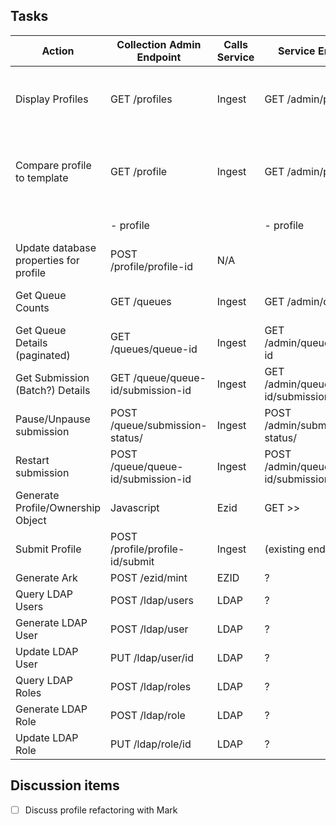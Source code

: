 ## Tasks
| Action | Collection Admin Endpoint | Calls Service | Service Endpoint | Note |
| ------ | ------------------------- | --------------- | ---- | ---- |
| Display Profiles | GET /profiles | Ingest | GET /admin/profiles/ | TODO: retrieve from ingest server rather than from S3 (simplification) |
| Compare profile to template | GET /profile | Ingest | GET /admin/profile | Merge database properties with underlying profiles |
| | - profile | | - profile | profile id to retrieve |
| Update database properties for profile | POST /profile/profile-id | N/A || Update MySQL |
| Get Queue Counts | GET /queues | Ingest | GET /admin/queues | Return per-queue counts (active, failed) |
| Get Queue Details (paginated) | GET /queues/queue-id | Ingest | GET /admin/queues/queue-id | |
| Get Submission (Batch?) Details | GET /queue/queue-id/submission-id | Ingest | GET /admin/queue/queue-id/submission-id | |
| Pause/Unpause submission | POST /queue/submission-status/<state> | Ingest | POST /admin/submission-status/<state> | |
| Restart submission | POST /queue/queue-id/submission-id | Ingest | POST /admin/queue/queue-id/submission-id | |
| Generate Profile/Ownership Object | Javascript | Ezid | GET >> | User will copy/paste into Git |
| Submit Profile | POST /profile/profile-id/submit | Ingest | (existing endpoint) | | 
| Generate Ark | POST /ezid/mint | EZID | ? | Call ezid |
| Query LDAP Users | POST /ldap/users | LDAP | ? | |
| Generate LDAP User | POST /ldap/user | LDAP | ? | |
| Update LDAP User | PUT /ldap/user/id | LDAP | ? | |
| Query LDAP Roles | POST /ldap/roles | LDAP | ? | |
| Generate LDAP Role | POST /ldap/role | LDAP | ? | |
| Update LDAP Role | PUT /ldap/role/id | LDAP | ? | |

## Discussion items
- [ ] Discuss profile refactoring with Mark

